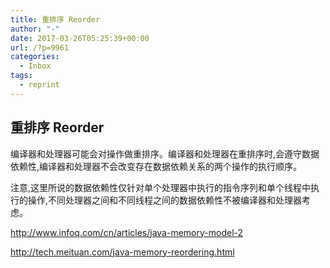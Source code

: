 ```yaml
---
title: 重排序 Reorder
author: "-"
date: 2017-03-26T05:25:39+00:00
url: /?p=9961
categories:
  - Inbox
tags:
  - reprint
---
```

## 重排序 Reorder

编译器和处理器可能会对操作做重排序。编译器和处理器在重排序时,会遵守数据依赖性,编译器和处理器不会改变存在数据依赖关系的两个操作的执行顺序。

注意,这里所说的数据依赖性仅针对单个处理器中执行的指令序列和单个线程中执行的操作,不同处理器之间和不同线程之间的数据依赖性不被编译器和处理器考虑。

<http://www.infoq.com/cn/articles/java-memory-model-2>

<http://tech.meituan.com/java-memory-reordering.html>
